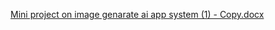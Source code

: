 [Mini project on image genarate ai app system (1) - Copy.docx](https://github.com/B-RAMKUMAR/IMAGE-GENERATION-AI/files/15441674/Mini.project.on.image.genarate.ai.app.system.1.-.Copy.docx)
